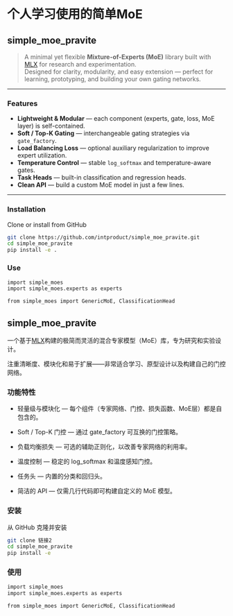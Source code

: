 # 个人学习使用的简单MoE

## simple_moe_pravite

> A minimal yet flexible **Mixture-of-Experts (MoE)** library built with [MLX](https://github.com/ml-explore/mlx) for research and experimentation.  
> Designed for clarity, modularity, and easy extension — perfect for learning, prototyping, and building your own gating networks.

---

### Features

- **Lightweight & Modular** — each component (experts, gate, loss, MoE layer) is self-contained.  
- **Soft / Top-K Gating** — interchangeable gating strategies via `gate_factory`.  
- **Load Balancing Loss** — optional auxiliary regularization to improve expert utilization.  
- **Temperature Control** — stable `log_softmax` and temperature-aware gates.  
- **Task Heads** — built-in classification and regression heads.  
- **Clean API** — build a custom MoE model in just a few lines.

---

### Installation
Clone or install from GitHub
```bash
git clone https://github.com/intproduct/simple_moe_pravite.git
cd simple_moe_pravite
pip install -e .
```

### Use
```bash
import simple_moes
import simple_moes.experts as experts

from simple_moes import GenericMoE, ClassificationHead
```



## simple_moe_pravite

一个基于[MLX](https://github.com/ml-explore/mlx)构建的极简而灵活的混合专家模型（MoE）库，专为研究和实验设计。  

注重清晰度、模块化和易于扩展——非常适合学习、原型设计以及构建自己的门控网络。

### 功能特性

- 轻量级与模块化 — 每个组件（专家网络、门控、损失函数、MoE层）都是自包含的。

- Soft / Top-K 门控 — 通过 gate_factory 可互换的门控策略。

- 负载均衡损失 — 可选的辅助正则化，以改善专家网络的利用率。

- 温度控制 — 稳定的 log_softmax 和温度感知门控。

- 任务头 — 内置的分类和回归头。

- 简洁的 API — 仅需几行代码即可构建自定义的 MoE 模型。

### 安装

从 GitHub 克隆并安装
```bash
git clone 链接2
cd simple_moe_pravite
pip install -e
```

### 使用
```bash
import simple_moes
import simple_moes.experts as experts

from simple_moes import GenericMoE, ClassificationHead
```
